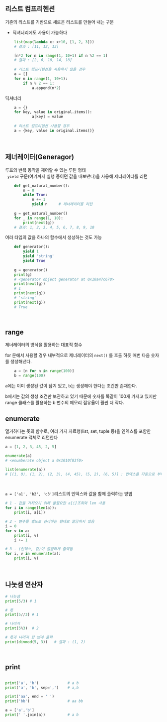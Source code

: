 ## 리스트 컴프리헨션
기존의 리스트를 기반으로 새로운 리스트를 만들어 내는 구문
- 딕셔너리에도 사용이 가능하다

```python
    list(map(lambda x: x+10, [1, 2, 3]))
    # 결과 : [11, 12, 13]
```

```python
    [n*2 for n in range(1, 10+1) if n %2 == 1]
    # 결과 : [2, 6, 10, 14, 18]
    
    # 리스트 컴프리헨션을 사용하지 않을 경우
    a = [] 
    for n in range(1, 10+1):
        if n % 2 == 1:
            a.append(n*2)
```

딕셔너리
```python
    a = {}
    for key, value in original.items():
            a[key] = value
    
    # 리스트 컴프리헨션 사용할 경우
    a = {key, value in original.items()}
```
</br>

## 제너레이터(Generagor)
루프의 반복 동작을 제어할 수 있는 루틴 형태<br>
``` yield``` 구문(여기까지 실행 중이던 값을 내보낸다)을 사용해 제너레이터를 리턴

``` python
    def get_natural_number():
        n = 0
        while True:
            n += 1
            yield n     # 제너레이터를 리턴
    
    g = get_natural_number()
    for _ in range(1, 10):
        print(next(g))
    # 결과: 1, 2, 3, 4, 5, 6, 7, 8, 9, 10
```

여러 타입의 값을 하나의 함수에서 생성하는 것도 가능
```python
    def generator():
        yield 1
        yield 'string'
        yield True
    
    g = generator()
    print(g)        
    # <generator object generator at 0x10a47c678>
    print(next(g))
    # 1
    print(next(g))
    # 'string'
    print(next(g))
    # True
```
<br>

## range
제너레이터의 방식을 활용하는 대표적 함수

for 문에서 사용할 경우 내부적으로 제너레이터의 ```next()``` 를 호출 하듯 매번 다음 숫자를 생성해낸다.

``` python
    a = [n for n in range(100)]
    b = range(100)
```

a에는 이미 생성된 값이 담겨 있고, b는 생성해야 한다는 조건만 존재한다. 

b에서는 값의 생성 조건만 보관하고 있기 때문에 숫자를 똑같이 100개 가지고 있지만 range 클래스를 활용하는 b 변수의 메모리 점유율이 훨씬 더 작다.
<br>

## enumerate
열거하다는 뜻의 함수로, 여러 가지 자료형(list, set, tuple 등)을 인덱스를 포함한 enumerate 객체로 리턴한다


```python
a = [1, 2, 3, 45, 2, 5]

enumerate(a)    
# <enumberate object a 0x1010f83f0>

list(enumerate(a))
# [(1, 0), (1, 2), (2, 3), (4, 45), (5, 2), (6, 5)] : 인덱스를 자동으로 부여
```

<br>

```a = ['a1', 'b2', 'c3']```리스트의 인덱스와 값을 함께 출력하는 방법

```python
# 1 - 값을 가져오기 위해 불필요한 a[i]조회와 len 사용
for i in range(len(a)):
    print(i, a[i])

# 2 - 변수를 별도로 관리하는 형태로 깔끔하지 않음
i = 0
for v in a:
    print(i, v)
    i += 1

# 3 - (인덱스, 값)이 깔끔하게 출력됨
for i, v in enumerate(a):
    print(i, v)
```

<br>

## 나눗셈 연산자

```python
# 나눗셈
print(5/3) # 1

# 몫
print(5//3) # 1

# 나머지
print(5%3)  # 2

# 몫과 나머지 한 번에 출력
print(divmod(5, 3))   # 결과 : (1, 2)
```

<br>

## print
```python

print('a', 'b')             # a b
print('a', 'b', sep=',')    # a,b

print('aa', end = ' ')
print('bb')                 # aa bb

a = ['a','b']
print(' '.join(a))          # a b


```